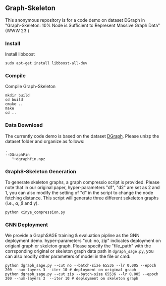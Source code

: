 ## Graph-Skeleton

This anonymous repository is for a code demo on dataset DGraph in  "Graph-Skeleton: 10% Node is Sufficient to Represent Massive Graph Data" (WWW 23')



### Install

Install libboost

```shell
sudo apt-get install libboost-all-dev
```

### Compile

Compile Graph-Skeleton

```shell
mkdir build
cd build
cmake ..
make
cd ..
```

### Data Download

The currently code demo is based on the dataset [DGraph](https://dgraph.xinye.com/dataset). Please unizp the dataset folder and organize as follows:
```
.
--DGraphFin
   └─dgraphfin.npz
```

### GraphS-Skeleton Generation
To generate skeleton graphs, a graph compressio script is provided. Please note that in our original paper, hyper-parameters "d1", "d2" are set as 2 and 1, you can also modify the setting of "d" in the script to change the node fetching distance. This script will generate three different sekeleton graphs (i.e., $\alpha$, $\beta$ and $\gamma$).

```
python xinye_compression.py
```

### GNN Deployment
We provide a GraphSAGE training \& evaluation pipline as the GNN deployment demo. hyper-parameters "cut: no, zip" indicates deployment on origianl graph or skeleton graph.
Please specify the "file_path" with the corrsponding original or skeleton graph data path in `dgraph_sage.py`, you can also modify other parameters of model in the file or cmd:

```
python dgraph_sage.py --cut no --batch-size 65536 --lr 0.005 --epoch 200 --num-layers 3 --iter 10 # deployment on original graph
python dgraph_sage.py --cut zip --batch-size 65536 --lr 0.005 --epoch 200 --num-layers 3  --iter 10 # deployment on skeleton graph
```




